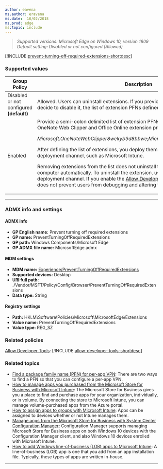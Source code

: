 ```yaml
---
author: eavena
ms.author: eravena
ms.date:  10/02/2018
ms.prod: edge
ms:topic: include
---
```


<!-- ## Prevent turning off required extensions-->  

>*Supported versions: Microsoft Edge on Windows 10, version 1809*<br>
>*Default setting:  Disabled or not configured (Allowed)*

[!INCLUDE [prevent-turning-off-required-extensions-shortdesc](../shortdesc/prevent-turning-off-required-extensions-shortdesc.md)]

### Supported values

|Group Policy  |Description |
|---|---|
|Disabled or not configured<br>**(default)** |Allowed. Users can uninstall extensions. If you previously enabled this policy and you decide to disable it, the list of extension PFNs defined in this policy get ignored.  | 
|Enabled |Provide a semi-colon delimited list of extension PFNs. For example, adding the following OneNote Web Clipper and Office Online extension prevents users from turning it off:<p><p>_Microsoft.OneNoteWebClipper8wekyb3d8bbwe;Microsoft.OfficeOnline8wekyb3d8bbwe_ <p>After defining the list of extensions, you deploy them through any available enterprise deployment channel, such as Microsoft Intune.<p>Removing extensions from the list does not uninstall the extension from the user’s computer automatically. To uninstall the extension, use any available enterprise deployment channel. If you enable the [Allow Developer Tools](../group-policies/developer-settings-gp.md#allow-developer-tools) policy, then this policy does not prevent users from debugging and altering the logic on an extension. | 
---



### ADMX info and settings
#### ADMX info
- **GP English name:** Prevent turning off required extensions
- **GP name:** PreventTurningOffRequiredExtensions
- **GP path:** Windows Components/Microsoft Edge
- **GP ADMX file name:** MicrosoftEdge.admx

#### MDM settings
- **MDM name:** [Experience/PreventTurningOffRequiredExtensions](https://docs.microsoft.com/windows/client-management/mdm/policy-csp-browser#browser-preventturningoffrequiredextensions)
- **Supported devices:** Desktop 
- **URI full path:** ./Vendor/MSFT/Policy/Config/Browser/PreventTurningOffRequiredExtensions 
- **Data type:** String

#### Registry settings
- **Path:** HKLM\Software\Policies\Microsoft\MicrosoftEdge\Extensions 
- **Value name:** PreventTurningOffRequiredExtensions
- **Value type:** REG_SZ

### Related policies
[Allow Developer Tools](../available-policies.md#allow-developer-tools): [!INCLUDE [allow-developer-tools-shortdesc](../shortdesc/allow-developer-tools-shortdesc.md)]


### Related topics

- [Find a package family name (PFN) for per-app VPN](https://docs.microsoft.com/sccm/protect/deploy-use/find-a-pfn-for-per-app-vpn): There are two ways to find a PFN so that you can configure a per-app VPN.
- [How to manage apps you purchased from the Microsoft Store for Business with Microsoft Intune](https://docs.microsoft.com/intune/windows-store-for-business): The Microsoft Store for Business gives you a place to find and purchase apps for your organization, individually, or in volume. By connecting the store to Microsoft Intune, you can manage volume-purchased apps from the Azure portal. 
- [How to assign apps to groups with Microsoft Intune](https://docs.microsoft.com/intune/apps-deploy): Apps can be assigned to devices whether or not Intune manages them. 
- [Manage apps from the Microsoft Store for Business with System Center Configuration Manager](https://docs.microsoft.com/sccm/apps/deploy-use/manage-apps-from-the-windows-store-for-business): Configuration Manager supports managing Microsoft Store for Business apps on both Windows 10 devices with the Configuration Manager client, and also Windows 10 devices enrolled with Microsoft Intune. 
- [How to add Windows line-of-business (LOB) apps to Microsoft Intune](https://docs.microsoft.com/intune/lob-apps-windows): A line-of-business (LOB) app is one that you add from an app installation file. Typically, these types of apps are written in-house. 

<hr>
